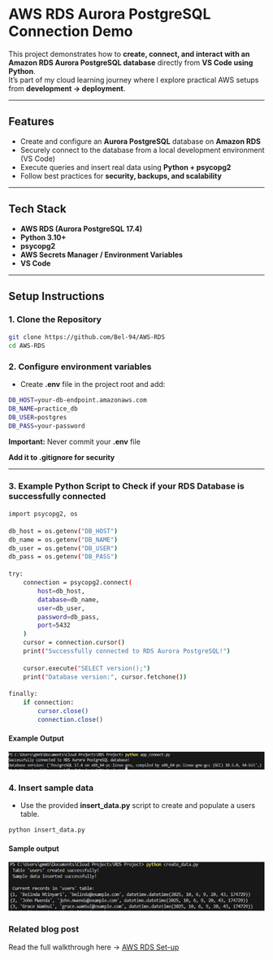 # AWS RDS Aurora PostgreSQL Connection Demo

This project demonstrates how to **create, connect, and interact with an Amazon RDS Aurora PostgreSQL database** directly from **VS Code using Python**.  
It’s part of my cloud learning journey where I explore practical AWS setups from **development → deployment**.

---

## Features
- Create and configure an **Aurora PostgreSQL** database on **Amazon RDS**
- Securely connect to the database from a local development environment (VS Code)
- Execute queries and insert real data using **Python + psycopg2**
- Follow best practices for **security, backups, and scalability**

---

## Tech Stack
- **AWS RDS (Aurora PostgreSQL 17.4)**
- **Python 3.10+**
- **psycopg2**
- **AWS Secrets Manager / Environment Variables**
- **VS Code**

---

## Setup Instructions

### 1. Clone the Repository

```bash
git clone https://github.com/Bel-94/AWS-RDS
cd AWS-RDS
```

### 2. Configure environment variables
- Create **.env** file in the project root and add:

```bash
DB_HOST=your-db-endpoint.amazonaws.com
DB_NAME=practice_db
DB_USER=postgres
DB_PASS=your-password
```

**Important:** Never commit your **.env** file

**Add it to .gitignore for security**

---

### 3. Example Python Script to Check if your RDS Database is successfully connected

```bash
import psycopg2, os

db_host = os.getenv("DB_HOST")
db_name = os.getenv("DB_NAME")
db_user = os.getenv("DB_USER")
db_pass = os.getenv("DB_PASS")

try:
    connection = psycopg2.connect(
        host=db_host,
        database=db_name,
        user=db_user,
        password=db_pass,
        port=5432
    )
    cursor = connection.cursor()
    print("Successfully connected to RDS Aurora PostgreSQL!")

    cursor.execute("SELECT version();")
    print("Database version:", cursor.fetchone())

finally:
    if connection:
        cursor.close()
        connection.close()
```

#### Example Output

![Example Output](images/newappconnect.jpg)

### 4. Insert sample data 
- Use the provided **insert_data.py** script to create and populate a users table.

```bash
python insert_data.py
```

#### Sample output

![Sample output](images/newdemodata.jpg)

### Related blog post
Read the full walkthrough here → [AWS RDS Set-up](https://medium.com/@ntinyaribelinda/from-development-to-deployment-choosing-the-right-database-strategy-rds-e290b5ecdf69#c89b-584c486d37ed)